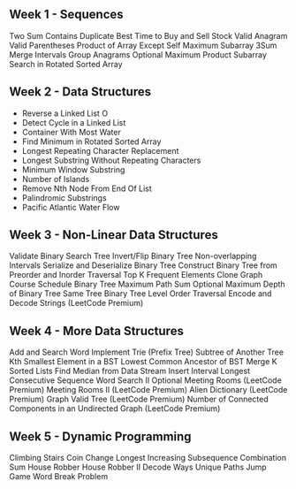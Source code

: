 ## Week 1 - Sequences

Two Sum
Contains Duplicate
Best Time to Buy and Sell Stock
Valid Anagram
Valid Parentheses
Product of Array Except Self
Maximum Subarray
3Sum
Merge Intervals
Group Anagrams
Optional
Maximum Product Subarray
Search in Rotated Sorted Array

## Week 2 - Data Structures

- Reverse a Linked List O
- Detect Cycle in a Linked List
- Container With Most Water
- Find Minimum in Rotated Sorted Array
- Longest Repeating Character Replacement
- Longest Substring Without Repeating Characters
- Minimum Window Substring
- Number of Islands
- Remove Nth Node From End Of List
- Palindromic Substrings
- Pacific Atlantic Water Flow

## Week 3 - Non-Linear Data Structures

Validate Binary Search Tree
Invert/Flip Binary Tree
Non-overlapping Intervals
Serialize and Deserialize Binary Tree
Construct Binary Tree from Preorder and Inorder Traversal
Top K Frequent Elements
Clone Graph
Course Schedule
Binary Tree Maximum Path Sum
Optional
Maximum Depth of Binary Tree
Same Tree
Binary Tree Level Order Traversal
Encode and Decode Strings (LeetCode Premium)

## Week 4 - More Data Structures

Add and Search Word
Implement Trie (Prefix Tree)
Subtree of Another Tree
Kth Smallest Element in a BST
Lowest Common Ancestor of BST
Merge K Sorted Lists
Find Median from Data Stream
Insert Interval
Longest Consecutive Sequence
Word Search II
Optional
Meeting Rooms (LeetCode Premium)
Meeting Rooms II (LeetCode Premium)
Alien Dictionary (LeetCode Premium)
Graph Valid Tree (LeetCode Premium)
Number of Connected Components in an Undirected Graph (LeetCode Premium)

## Week 5 - Dynamic Programming

Climbing Stairs
Coin Change
Longest Increasing Subsequence
Combination Sum
House Robber
House Robber II
Decode Ways
Unique Paths
Jump Game
Word Break Problem
